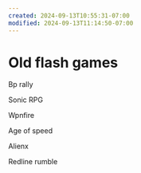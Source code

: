 ```yaml
---
created: 2024-09-13T10:55:31-07:00
modified: 2024-09-13T11:14:50-07:00
---
```


# Old flash games

Bp rally

Sonic RPG

Wpnfire

Age of speed

Alienx

Redline rumble

